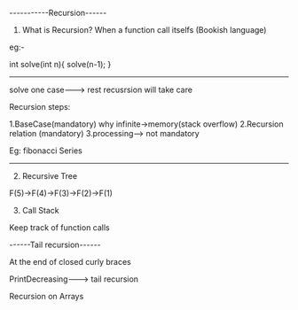 -----------Recursion------

1. What is Recursion?
When a function call itselfs (Bookish language)

eg:-

int solve(int n){
    solve(n-1);
}


---

solve one case---> rest recusrsion will take care

Recursion steps:

1.BaseCase(mandatory)
why infinite->memory(stack overflow)
2.Recursion relation (mandatory)
3.processing--> not mandatory

Eg:
fibonacci Series

-----------
2. Recursive Tree

F(5)->F(4)->F(3)->F(2)->F(1)

3. Call Stack 

Keep track of function calls

------Tail recursion------

At the end of closed curly braces

PrintDecreasing---> tail recursion


Recursion on Arrays





